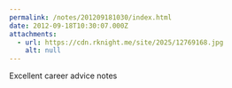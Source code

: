 ```yaml
---
permalink: /notes/201209181030/index.html
date: 2012-09-18T10:30:07.000Z
attachments:
  - url: https://cdn.rknight.me/site/2025/12769168.jpg
    alt: null
---
```


Excellent career advice notes
